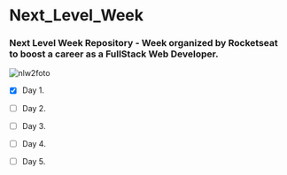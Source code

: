 # Next_Level_Week

### Next Level Week Repository - Week organized by Rocketseat to boost a career as a FullStack Web Developer.

![nlw2foto](https://user-images.githubusercontent.com/66327190/89324105-1de3ea80-d65d-11ea-8352-e6c13c17d67d.png)

- [x] Day 1.
- [ ] Day 2.
- [ ] Day 3.
- [ ] Day 4.
- [ ] Day 5.


